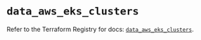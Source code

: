 # `data_aws_eks_clusters`

Refer to the Terraform Registry for docs: [`data_aws_eks_clusters`](https://registry.terraform.io/providers/hashicorp/aws/6.13.0/docs/data-sources/eks_clusters).
